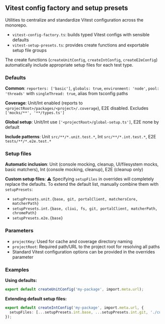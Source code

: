 ## Vitest config factory and setup presets

Utilities to centralize and standardize Vitest configuration across the monorepo.

- `vitest-config-factory.ts`: builds typed Vitest configs with sensible defaults
- `vitest-setup-presets.ts`: provides create functions and exportable setup file groups

The create functions (`createUnitConfig`, `createIntConfig`, `createE2eConfig`) automatically include appropriate setup files for each test type.

### Defaults

**Common**: `reporters: ['basic']`, `globals: true`, `environment: 'node'`, `pool: 'threads'` with `singleThread: true`, alias from tsconfig paths

**Coverage**: Unit/Int enabled (reports to `<projectRoot>/packages/<project>/.coverage`), E2E disabled. Excludes `['mocks/**', '**/types.ts']`

**Global setup**: Unit/Int use `['<projectRoot>/global-setup.ts']`, E2E none by default

**Include patterns**: Unit `src/**/*.unit.test.*`, Int `src/**/*.int.test.*`, E2E `tests/**/*.e2e.test.*`

### Setup files

**Automatic inclusion**: Unit (console mocking, cleanup, UI/filesystem mocks, basic matchers), Int (console mocking, cleanup), E2E (cleanup only)

**Custom setup files**: ⚠️ Specifying `setupFiles` in overrides will completely replace the defaults. To extend the default list, manually combine them with `setupPresets`:

- `setupPresets.unit.{base, git, portalClient, matchersCore, matcherPath}`
- `setupPresets.int.{base, cliui, fs, git, portalClient, matcherPath, chromePath}`
- `setupPresets.e2e.{base}`

### Parameters

- `projectKey`: Used for cache and coverage directory naming
- `projectRoot`: Required path/URL to the project root for resolving all paths
- Standard Vitest configuration options can be provided in the overrides parameter

### Examples

**Using defaults:**

```ts
export default createUnitConfig('my-package', import.meta.url);
```

**Extending default setup files:**

```ts
export default createIntConfig('my-package', import.meta.url, {
  setupFiles: [...setupPresets.int.base, ...setupPresets.int.git, './custom-setup.ts'],
});
```
